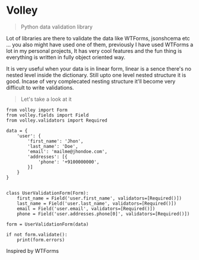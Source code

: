 # Volley
> Python data validation library

Lot of libraries are there to validate the data like WTForms, jsonshcema etc ...
you also might have used one of them, previously I have used WTForms a lot in
my personal projects, It has very cool features and the fun thing is everything
is written in fully object oriented way.

It is very useful when your data is in linear form, linear is a sence there's
no nested level inside the dictionary. Still upto one level nested structure it
is good. Incase of very complecated nesting structure it'll become very difficult
to write validations.

> Let's take a look at it
```
from volley import Form
from volley.fields import Field
from volley.validators import Required

data = {
	'user': {
		'first_name': 'Jhon',
		'last_name': 'Doe',
		'email': 'mailme@jhondoe.com',
		'addresses': [{
			'phone': '+9100000000',
		}]
	}
}


class UserValidationForm(Form):
	first_name = Field('user.first_name', validators=[Required()])
	last_name = Field('user.last_name', validators=[Required()])
	email = Field('user.email', validators=[Required()])
	phone = Field('user.addresses.phone[0]', validators=[Required()])

form = UserValidationForm(data)

if not form.validate():
	print(form.errors)
```

Inspired by WTForms
